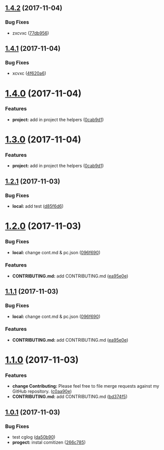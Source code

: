 <a name="1.4.2"></a>
## [1.4.2](https://github.com/Dertod25/MyFirstAppReact/compare/v1.4.1...v1.4.2) (2017-11-04)


### Bug Fixes

* zxcvxc ([77db956](https://github.com/Dertod25/MyFirstAppReact/commit/77db956))



<a name="1.4.1"></a>
## [1.4.1](https://github.com/Dertod25/MyFirstAppReact/compare/v1.4.0...v1.4.1) (2017-11-04)


### Bug Fixes

* xcvxc ([4f620a6](https://github.com/Dertod25/MyFirstAppReact/commit/4f620a6))



<a name="1.4.0"></a>
# [1.4.0](https://github.com/Dertod25/MyFirstAppReact/compare/v1.2.1...v1.4.0) (2017-11-04)


### Features

* **project:** add in project the helpers ([0cab9d1](https://github.com/Dertod25/MyFirstAppReact/commit/0cab9d1))



<a name="1.3.0"></a>
# [1.3.0](https://github.com/Dertod25/MyFirstAppReact/compare/v1.2.1...v1.3.0) (2017-11-04)


### Features

* **project:** add in project the helpers ([0cab9d1](https://github.com/Dertod25/MyFirstAppReact/commit/0cab9d1))



<a name="1.2.1"></a>
## [1.2.1](https://github.com/Dertod25/MyFirstAppReact/compare/v1.2.0...v1.2.1) (2017-11-03)


### Bug Fixes

* **local:** add test ([d85f6d6](https://github.com/Dertod25/MyFirstAppReact/commit/d85f6d6))



<a name="1.2.0"></a>
# [1.2.0](https://github.com/Dertod25/MyFirstAppReact/compare/v1.1.0...v1.2.0) (2017-11-03)


### Bug Fixes

* **local:** change cont.md & pc.json ([096f690](https://github.com/Dertod25/MyFirstAppReact/commit/096f690))


### Features

* **CONTRIBUTING.md:** add CONTRIBUTING.md ([ea95e0e](https://github.com/Dertod25/MyFirstAppReact/commit/ea95e0e))



<a name="1.1.1"></a>
## [1.1.1](https://github.com/Dertod25/MyFirstAppReact/compare/v1.1.0...v1.1.1) (2017-11-03)


### Bug Fixes

* **local:** change cont.md & pc.json ([096f690](https://github.com/Dertod25/MyFirstAppReact/commit/096f690))


### Features

* **CONTRIBUTING.md:** add CONTRIBUTING.md ([ea95e0e](https://github.com/Dertod25/MyFirstAppReact/commit/ea95e0e))



<a name="1.1.0"></a>
# [1.1.0](https://github.com/Dertod25/MyFirstAppReact/compare/v1.0.0...v1.1.0) (2017-11-03)


### Features

* **change Contributing:** Please feel free to file merge requests against my GitHub repository. ([c0aa90e](https://github.com/Dertod25/MyFirstAppReact/commit/c0aa90e))
* **CONTRIBUTING.md:** add CONTRIBUTING.md ([bd374f5](https://github.com/Dertod25/MyFirstAppReact/commit/bd374f5))



<a name="1.0.1"></a>
## [1.0.1](https://github.com/Dertod25/MyFirstAppReact/compare/v1.0.0...v1.0.1) (2017-11-03)


### Bug Fixes

* test cglog ([da50b90](https://github.com/Dertod25/MyFirstAppReact/commit/da50b90))
* **progect:** instal comitizen ([266c785](https://github.com/Dertod25/MyFirstAppReact/commit/266c785))



